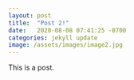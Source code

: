 ```yaml
---
layout: post
title:  "Post 2!"
date:   2020-08-08 07:41:25 -0700
categories: jekyll update
image: /assets/images/image2.jpg
---
```

This is a post.